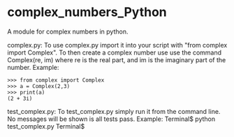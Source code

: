 # complex_numbers_Python
A module for complex numbers in python.



complex.py:
To use complex.py import it into your script with "from complex import Complex".
To then create a complex number use use the command Complex(re, im)
where re is the real part, and im is the imaginary part of the number.
Example:

	>>> from complex import Complex
	>>> a = Complex(2,3)
	>>> print(a)
	(2 + 3i)
	

test_complex.py:
To test_complex.py simply run it from the command line.
No messages will be shown is all tests pass.
Example:
	Terminal$  python test_complex.py 
	Terminal$  
